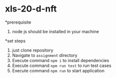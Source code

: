 # xls-20-d-nft

*prerequisite
1) node js should be installed in your machine

*set steps
1) just clone repository
2) Navigate to `assignment` directory
3) Execute command `npm i` to install dependencies
4) Execute command `npm run test` to run test cases
5) Execute command `npm run` to start application
